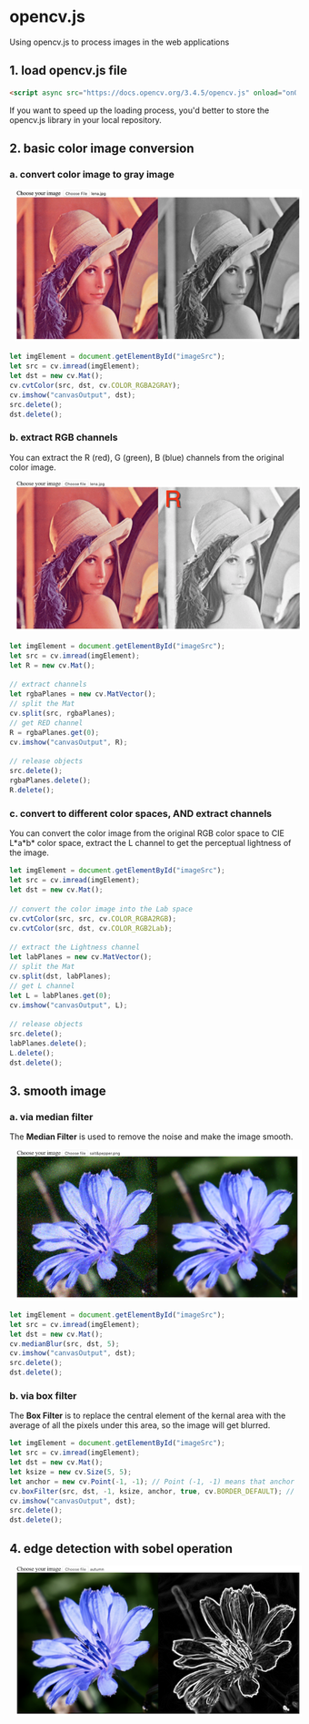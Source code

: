 # opencv.js

Using opencv.js to process images in the web applications

## 1. load opencv.js file

```html
<script async src="https://docs.opencv.org/3.4.5/opencv.js" onload="onOpencvJSLoaded();" type="text/javascript"></script>
```

If you want to speed up the loading process, you'd better to store the opencv.js library in your local repository.

## 2. basic color image conversion

### a. convert color image to gray image

<img src="images/lena_gray.png"
     alt="lena image in gray"
     style="margin-left: 10px;" />

```javascript
let imgElement = document.getElementById("imageSrc");
let src = cv.imread(imgElement);
let dst = new cv.Mat();
cv.cvtColor(src, dst, cv.COLOR_RGBA2GRAY);
cv.imshow("canvasOutput", dst);
src.delete();
dst.delete();
```

### b. extract RGB channels

You can extract the R (red), G (green), B (blue) channels from the original color image.

<img src="images/rgb_channels.gif"
     alt="lena image in R G B channels"
     style="margin-left: 10px;" />

```javascript
let imgElement = document.getElementById("imageSrc");
let src = cv.imread(imgElement);
let R = new cv.Mat();

// extract channels
let rgbaPlanes = new cv.MatVector();
// split the Mat
cv.split(src, rgbaPlanes);
// get RED channel
R = rgbaPlanes.get(0);
cv.imshow("canvasOutput", R);

// release objects
src.delete();
rgbaPlanes.delete();
R.delete();
```

### c. convert to different color spaces, AND extract channels

You can convert the color image from the original RGB color space to CIE L\*a\*b\* color space, extract the L channel to get the perceptual lightness of the image.

```javascript
let imgElement = document.getElementById("imageSrc");
let src = cv.imread(imgElement);
let dst = new cv.Mat();

// convert the color image into the Lab space
cv.cvtColor(src, src, cv.COLOR_RGBA2RGB);
cv.cvtColor(src, dst, cv.COLOR_RGB2Lab);

// extract the Lightness channel
let labPlanes = new cv.MatVector();
// split the Mat
cv.split(dst, labPlanes);
// get L channel
let L = labPlanes.get(0);
cv.imshow("canvasOutput", L);

// release objects
src.delete();
labPlanes.delete();
L.delete();
dst.delete();
```

## 3. smooth image 

### a. via median filter

The <b>Median Filter</b> is used to remove the noise and make the image smooth.

<img src="images/median_filter.png"
     alt="median_filter"
     style="margin-left: 10px;" />

```javascript
let imgElement = document.getElementById("imageSrc");
let src = cv.imread(imgElement);
let dst = new cv.Mat();
cv.medianBlur(src, dst, 5);
cv.imshow("canvasOutput", dst);
src.delete();
dst.delete();
```

### b. via box filter

The <b>Box Filter</b> is to replace the central element of the kernal area with the average of all the pixels under this area, so the image will get blurred.

```javascript
let imgElement = document.getElementById("imageSrc");
let src = cv.imread(imgElement);
let dst = new cv.Mat();
let ksize = new cv.Size(5, 5);
let anchor = new cv.Point(-1, -1); // Point (-1, -1) means that anchor is at the kernel center
cv.boxFilter(src, dst, -1, ksize, anchor, true, cv.BORDER_DEFAULT); // -1 to use src.depth()
cv.imshow("canvasOutput", dst);
src.delete();
dst.delete();
```

## 4. edge detection with sobel operation

<img src="images/sobel_operation.png"
     alt="lena image in gray"
     style="margin-left: 10px;" />
